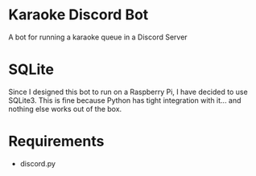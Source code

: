 # Karaoke Discord Bot
A bot for running a karaoke queue in a Discord Server

# SQLite
Since I designed this bot to run on a Raspberry Pi, I have decided to use SQLite3. This is fine because Python has tight integration with it... and nothing else works out of the box.

# Requirements
* discord.py
